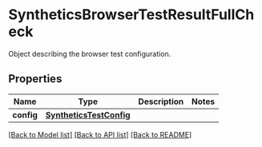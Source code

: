 # SyntheticsBrowserTestResultFullCheck

Object describing the browser test configuration.
## Properties
Name | Type | Description | Notes
------------ | ------------- | ------------- | -------------
**config** | [**SyntheticsTestConfig**](SyntheticsTestConfig.md) |  | 

[[Back to Model list]](README.md#documentation-for-models) [[Back to API list]](README.md#documentation-for-api-endpoints) [[Back to README]](README.md)


